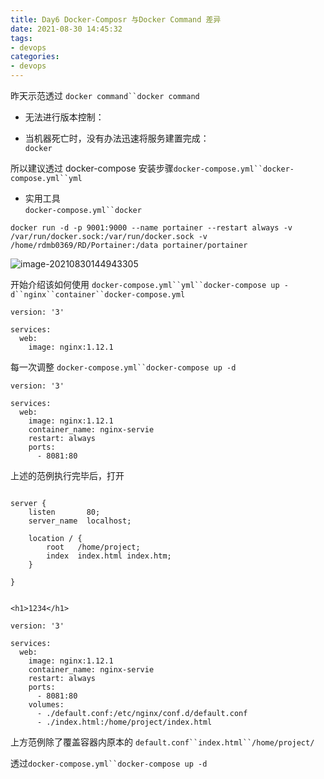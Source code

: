```yaml
---
title: Day6 Docker-Composr 与Docker Command 差异
date: 2021-08-30 14:45:32
tags:
- devops
categories: 
- devops
---
```


昨天示范透过 `docker command``docker command`

- 无法进行版本控制：  

-   当机器死亡时，没有办法迅速将服务建置完成：  
    `docker`
    
    <!--more-->

所以建议透过 docker-compose 安装步骤`docker-compose.yml``docker-compose.yml``yml`[](https://www.digitalocean.com/community/tutorials/how-to-install-docker-compose-on-ubuntu-16-04)

-   实用工具  
    `docker-compose.yml``docker`[](http://localhost:9001/)

```
docker run -d -p 9001:9000 --name portainer --restart always -v /var/run/docker.sock:/var/run/docker.sock -v /home/rdmb0369/RD/Portainer:/data portainer/portainer
```

![image-20210830144943305](https://gitee.com/hxf88/imgrepo/raw/master/img/image-20210830144943305.png)

开始介绍该如何使用 `docker-compose.yml``yml``docker-compose up -d``nginx``container``docker-compose.yml`

```
version: '3'            

services:               
  web:                  
    image: nginx:1.12.1 
```

每一次调整 `docker-compose.yml``docker-compose up -d`

```
version: '3'                      

services:                         
  web:                            
    image: nginx:1.12.1           
    container_name: nginx-servie  
    restart: always               
    ports:                        
      - 8081:80
```

上述的范例执行完毕后，打开[](http://localhost:8081/)

```

server {
    listen       80;
    server_name  localhost;

    location / {
        root   /home/project;
        index  index.html index.htm;
    }

}
```

```

<h1>1234</h1>
```

```
version: '3'                      

services:                         
  web:                            
    image: nginx:1.12.1           
    container_name: nginx-servie  
    restart: always               
    ports:                        
      - 8081:80
    volumes:                      
      - ./default.conf:/etc/nginx/conf.d/default.conf
      - ./index.html:/home/project/index.html
```

上方范例除了覆盖容器内原本的 `default.conf``index.html``/home/project/`

透过`docker-compose.yml``docker-compose up -d`

